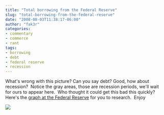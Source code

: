```yaml
---
title: "Total borrowing from the Federal Reserve"
slug: "total-borrowing-from-the-federal-reserve"
date: "2008-08-03T11:38:17-06:00"
author: "fak3r"
categories:
- commentary
- commerce
- rant
tags:
- borrowing
- debt
- federal reserve
- recession
---
```


What's wrong with this picture?  Can you say debt?  Good, how about recession?  Notice the gray areas, those are recession periods, we'll wait for ours to appear here.  Who thought it could get this bad this quickly?  Here's the [graph at the Federal Reserve](http://research.stlouisfed.org/fred2/series/BORROW) for you to research.  Enjoy

[![](http://www.fak3r.com/wp-content/uploads/2008/09/borrow_max_630_378.png)](http://www.fak3r.com/wp-content/uploads/2008/09/borrow_max_630_378.png)
